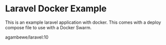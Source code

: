 # Laravel Docker Example

This is an example laravel application with docker.  This comes with a
deploy compose file to use with a Docker Swarm.

agambewe/laravel:10